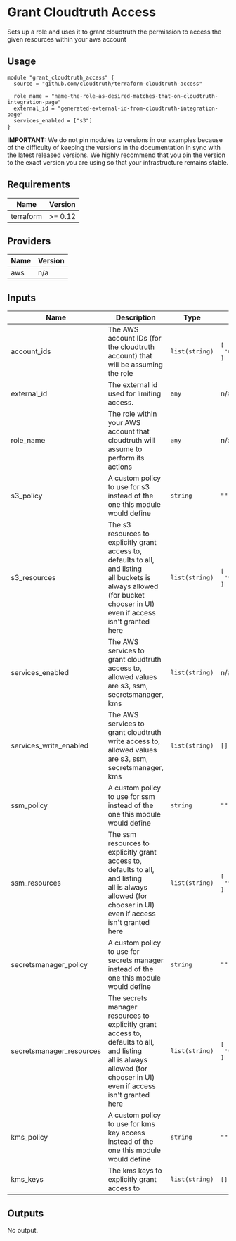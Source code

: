 # Grant Cloudtruth Access

Sets up a role and uses it to grant cloudtruth the permission to access the
given resources within your aws account

## Usage

```hcl
module "grant_cloudtruth_access" {
  source = "github.com/cloudtruth/terraform-cloudtruth-access"

  role_name = "name-the-role-as-desired-matches-that-on-cloudtruth-integration-page"
  external_id = "generated-external-id-from-cloudtruth-integration-page"
  services_enabled = ["s3"]
}
```

**IMPORTANT:** We do not pin modules to versions in our examples because of the difficulty of keeping the versions in the documentation in sync with the latest released versions. We highly recommend that you pin the version to the exact version you are using so that your infrastructure remains stable.

## Requirements

| Name | Version |
|------|---------|
| terraform | >= 0.12 |

## Providers

| Name | Version |
|------|---------|
| aws | n/a |

## Inputs

| Name | Description | Type | Default | Required |
|------|-------------|------|---------|:--------:|
| account\_ids | The AWS account IDs (for the cloudtruth account) that will be assuming the role | `list(string)` | <pre>[<br>  "609878994716"<br>]</pre> | no |
| external\_id | The external id used for limiting access. | `any` | n/a | yes |
| role\_name | The role within your AWS account that cloudtruth will assume to perform its actions | `any` | n/a | yes |
| s3\_policy | A custom policy to use for s3 instead of the one this module would define | `string` | `""` | no |
| s3\_resources | The s3 resources to explicitly grant access to, defaults to all, and listing<br>all buckets is always allowed (for bucket chooser in UI) even if access<br>isn't granted here | `list(string)` | <pre>[<br>  "*"<br>]</pre> | no |
| services\_enabled | The AWS services to grant cloudtruth access to, allowed values are s3, ssm, secretsmanager, kms | `list(string)` | n/a | yes |
| services\_write\_enabled | The AWS services to grant cloudtruth write access to, allowed values are s3, ssm, secretsmanager, kms | `list(string)` | `[]` | no |
| ssm\_policy | A custom policy to use for ssm instead of the one this module would define | `string` | `""` | no |
| ssm\_resources | The ssm resources to explicitly grant access to, defaults to all, and listing<br>all is always allowed (for chooser in UI) even if access<br>isn't granted here | `list(string)` | <pre>[<br>  "*"<br>]</pre> | no |
| secretsmanager\_policy | A custom policy to use for secrets manager instead of the one this module would define | `string` | `""` | no |
| secretsmanager\_resources | The secrets manager resources to explicitly grant access to, defaults to all, and listing<br>all is always allowed (for chooser in UI) even if access<br>isn't granted here | `list(string)` | <pre>[<br>  "*"<br>]</pre> | no |
| kms\_policy | A custom policy to use for kms key access instead of the one this module would define | `string` | `""` | no |
| kms\_keys | The kms keys to explicitly grant access to | `list(string)` | <pre>[]</pre> | no |

## Outputs

No output.

